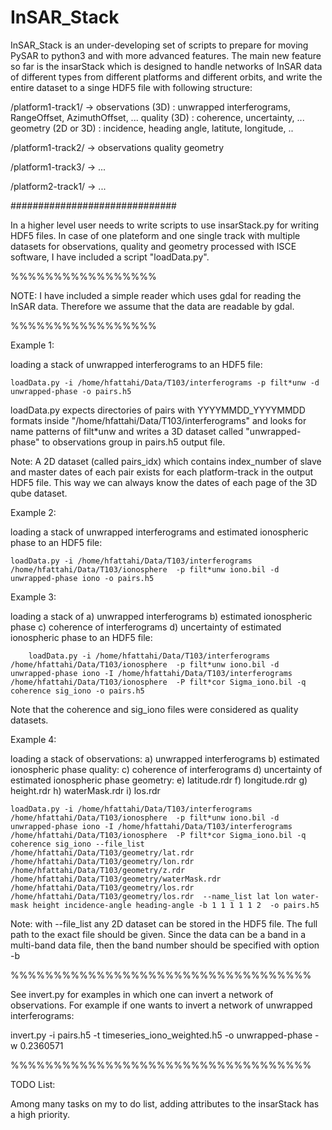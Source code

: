 # InSAR_Stack

InSAR_Stack is an under-developing set of scripts to prepare for moving PySAR to python3 and with more advanced features. The main new feature so far is the insarStack which is designed to handle networks of InSAR data of different types from different platforms and different orbits, and write the entire dataset to a singe HDF5 file with following structure:

/platform1-track1/ ->	observations (3D) :  unwrapped interferograms, RangeOffset, AzimuthOffset, ...
        		quality  (3D)    :  coherence, uncertainty, ...
        		geometry (2D or 3D)    :  incidence, heading angle, latitute, longitude, ..	

/platform1-track2/ ->   observations
			quality
			geometry

/platform1-track3/ ->   ...

/platform2-track1/ ->   ...

##############################

In a higher level user needs to write scripts to use insarStack.py for writing HDF5 files. In case of one plateform and one single track with multiple datasets for observations, quality and geometry processed with ISCE software, I have included a script "loadData.py". 

%%%%%%%%%%%%%%%%%

NOTE: I have included a simple reader which uses gdal for reading the InSAR data. Therefore we assume that the data are readable by gdal.

%%%%%%%%%%%%%%%%%

Example 1:

loading a stack of unwrapped interferograms to an HDF5 file:

	loadData.py -i /home/hfattahi/Data/T103/interferograms -p filt*unw -d unwrapped-phase -o pairs.h5

loadData.py expects directories of pairs with YYYYMMDD_YYYYMMDD formats inside "/home/hfattahi/Data/T103/interferograms" and looks for name patterns of filt*unw and writes a 3D dataset called "unwrapped-phase" to observations group in pairs.h5 output file.

Note: A 2D dataset (called pairs_idx) which contains index_number of slave and master dates of each pair exists for each platform-track in the output HDF5 file. This way we can always know the dates of each page of the 3D qube dataset.

Example 2:

loading a stack of unwrapped interferograms and estimated ionospheric phase to an HDF5 file:
   	
	loadData.py -i /home/hfattahi/Data/T103/interferograms /home/hfattahi/Data/T103/ionosphere  -p filt*unw iono.bil -d unwrapped-phase iono -o pairs.h5


Example 3:

loading a stack of 
		a) unwrapped interferograms 
		b) estimated ionospheric phase 
		c) coherence of interferograms 
		d) uncertainty of estimated ionospheric phase 
	to an HDF5 file:
        
        loadData.py -i /home/hfattahi/Data/T103/interferograms /home/hfattahi/Data/T103/ionosphere  -p filt*unw iono.bil -d unwrapped-phase iono -I /home/hfattahi/Data/T103/interferograms /home/hfattahi/Data/T103/ionosphere  -P filt*cor Sigma_iono.bil -q  coherence sig_iono -o pairs.h5

Note that the coherence and sig_iono files were considered as quality datasets.


Example 4:

loading a stack of
	observations:
               	a) unwrapped interferograms
                b) estimated ionospheric phase
	quality:
                c) coherence of interferograms
                d) uncertainty of estimated ionospheric phase
	geometry:
		e) latitude.rdr
		f) longitude.rdr
		g) height.rdr
		h) waterMask.rdr
		i) los.rdr


	loadData.py -i /home/hfattahi/Data/T103/interferograms /home/hfattahi/Data/T103/ionosphere  -p filt*unw iono.bil -d unwrapped-phase iono -I /home/hfattahi/Data/T103/interferograms /home/hfattahi/Data/T103/ionosphere  -P filt*cor Sigma_iono.bil -q  coherence sig_iono --file_list /home/hfattahi/Data/T103/geometry/lat.rdr /home/hfattahi/Data/T103/geometry/lon.rdr  /home/hfattahi/Data/T103/geometry/z.rdr /home/hfattahi/Data/T103/geometry/waterMask.rdr /home/hfattahi/Data/T103/geometry/los.rdr /home/hfattahi/Data/T103/geometry/los.rdr  --name_list lat lon water-mask height incidence-angle heading-angle -b 1 1 1 1 1 2  -o pairs.h5

Note: with --file_list any 2D dataset can be stored in the HDF5 file. The full path to the exact file should be given. Since the data can be a band in a multi-band data file, then the band number should be specified with option -b


%%%%%%%%%%%%%%%%%%%%%%%%%%%%%%%%%%%

See invert.py for examples in which one can invert a network of observations. For example if one wants to invert a network of unwrapped interferograms:

invert.py -i pairs.h5 -t timeseries_iono_weighted.h5 -o unwrapped-phase -w 0.2360571

%%%%%%%%%%%%%%%%%%%%%%%%%%%%%%%%%%%

TODO List:

Among many tasks on my to do list, adding attributes to the insarStack has a high priority. 




